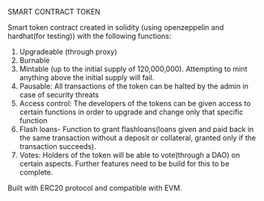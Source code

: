 SMART CONTRACT TOKEN

Smart token contract created in solidity (using openzeppelin and hardhat(for testing)) with the following functions:

1. Upgradeable (through proxy)
2. Burnable
3. Mintable (up to the initial supply of 120,000,000). Attempting to mint anything above the initial supply will fail.
4. Pausable: All transactions of the token can be halted by the admin in case of security threats
5. Access control: The developers of the tokens can be given access to certain functions in order to upgrade and change only that specific function
6. Flash loans- Function to grant flashloans(loans given and paid back in the same transaction without a deposit or collateral, granted only if the transaction succeeds).
7. Votes: Holders of the token will be able to vote(through a DAO) on certain aspects. Further features need to be build for this to be complete.

Built with ERC20 protocol and compatible with EVM.
